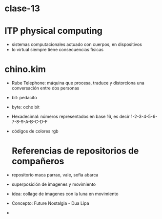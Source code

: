 # clase-13

# ITP physical computing
- sistemas computacionales actuado con cuerpos, en dispositivos
- lo virtual siempre tiene consecuencias físicas 

# chino.kim
- Rube Telephone: máquina que procesa, traduce y distorciona una conversación entre dos personas 
- bit: pedacito
- byte: ocho bit
- Hexadecimal:  números representados en base 16, es decir 1-2-3-4-5-6-7-8-9-A-B-C-D-F
- códigos de colores rgb

  
  # Referencias de repositorios de compañeros   
- repositorio maca parrao, vale, sofia abarca
- superposición de imagenes y movimiento
- idea: collage de imagenes con la luna en movimiento
- Concepto: Future Nostalgia - Dua Lipa
- 
